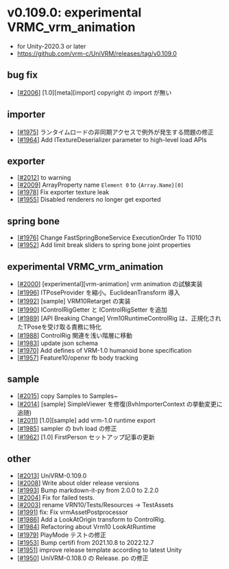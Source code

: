 # v0.109.0: experimental VRMC_vrm_animation

- for Unity-2020.3 or later
- https://github.com/vrm-c/UniVRM/releases/tag/v0.109.0

## bug fix

* [[\#2006](https://github.com/vrm-c/UniVRM/pull/2006)] [1.0][meta][import] copyright の import が無い

## importer
* [[\#1975](https://github.com/vrm-c/UniVRM/pull/1975)] ランタイムロードの非同期アクセスで例外が発生する問題の修正 
* [[\#1964](https://github.com/vrm-c/UniVRM/pull/1964)] Add ITextureDeserializer parameter to high-level load APIs

## exporter
* [[\#2012](https://github.com/vrm-c/UniVRM/pull/2012)] to warning
* [[\#2009](https://github.com/vrm-c/UniVRM/pull/2009)] ArrayProperty name `Element 0` to `{Array.Name}[0]`
* [[\#1978](https://github.com/vrm-c/UniVRM/pull/1978)] Fix exporter texture leak
* [[\#1955](https://github.com/vrm-c/UniVRM/pull/1955)] Disabled renderers no longer get exported

## spring bone
* [[\#1976](https://github.com/vrm-c/UniVRM/pull/1976)] Change FastSpringBoneService ExecutionOrder To 11010
* [[\#1952](https://github.com/vrm-c/UniVRM/pull/1952)] Add limit break sliders to spring bone joint properties

## experimental VRMC_vrm_animation
* [[\#2000](https://github.com/vrm-c/UniVRM/pull/2000)] [experimental][vrm-animation] vrm animation の試験実装
* [[\#1996](https://github.com/vrm-c/UniVRM/pull/1996)] ITPoseProvider を縮小。EuclideanTransform 導入
* [[\#1992](https://github.com/vrm-c/UniVRM/pull/1992)] [sample] VRM10Retarget の実装
* [[\#1990](https://github.com/vrm-c/UniVRM/pull/1990)] IControlRigGetter と IControlRigSetter を追加
* [[\#1989](https://github.com/vrm-c/UniVRM/pull/1989)] [API Breaking Change] Vrm10RuntimeControlRig は、正規化されたTPoseを受け取る責務に特化
* [[\#1988](https://github.com/vrm-c/UniVRM/pull/1988)] ControlRig 関連を浅い階層に移動
* [[\#1983](https://github.com/vrm-c/UniVRM/pull/1983)] update json schema
* [[\#1970](https://github.com/vrm-c/UniVRM/pull/1970)] Add defines of VRM-1.0 humanoid bone specification
* [[\#1957](https://github.com/vrm-c/UniVRM/pull/1957)] Feature10/openxr fb body tracking

## sample
* [[\#2015](https://github.com/vrm-c/UniVRM/pull/2015)] copy Samples to Samples~
* [[\#2014](https://github.com/vrm-c/UniVRM/pull/2014)] [sample] SimpleViewer を修復(BvhImporterContext の挙動変更に追随)
* [[\#2011](https://github.com/vrm-c/UniVRM/pull/2011)] [1.0][sample] add vrm-1.0 runtime export
* [[\#1985](https://github.com/vrm-c/UniVRM/pull/1985)] sampler の bvh load の修正
* [[\#1962](https://github.com/vrm-c/UniVRM/pull/1962)] [1.0] FirstPerson セットアップ記事の更新

## other
* [[\#2013](https://github.com/vrm-c/UniVRM/pull/2013)] UniVRM-0.109.0
* [[\#2008](https://github.com/vrm-c/UniVRM/pull/2008)] Write about older release versions
* [[\#1993](https://github.com/vrm-c/UniVRM/pull/1993)] Bump markdown-it-py from 2.0.0 to 2.2.0
* [[\#2004](https://github.com/vrm-c/UniVRM/pull/2004)] Fix for failed tests.
* [[\#2003](https://github.com/vrm-c/UniVRM/pull/2003)] rename VRN10/Tests/Resources -> TestAssets
* [[\#1991](https://github.com/vrm-c/UniVRM/pull/1991)] fix: Fix vrmAssetPostprocessor
* [[\#1986](https://github.com/vrm-c/UniVRM/pull/1986)] Add a LookAtOrigin transform to ControlRig.
* [[\#1984](https://github.com/vrm-c/UniVRM/pull/1984)] Refactoring about Vrm10 LookAtRuntime
* [[\#1979](https://github.com/vrm-c/UniVRM/pull/1979)] PlayMode テストの修正
* [[\#1953](https://github.com/vrm-c/UniVRM/pull/1953)] Bump certifi from 2021.10.8 to 2022.12.7
* [[\#1951](https://github.com/vrm-c/UniVRM/pull/1951)] improve release template according to latest Unity
* [[\#1950](https://github.com/vrm-c/UniVRM/pull/1950)] UniVRM-0.108.0 の Release. po の修正
